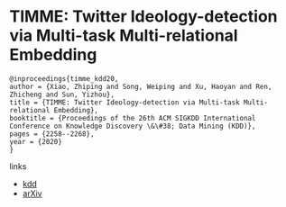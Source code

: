 # TIMME: Twitter Ideology-detection via Multi-task Multi-relational Embedding

```
@inproceedings{timme_kdd20,
author = {Xiao, Zhiping and Song, Weiping and Xu, Haoyan and Ren, Zhicheng and Sun, Yizhou},
title = {TIMME: Twitter Ideology-detection via Multi-task Multi-relational Embedding},
booktitle = {Proceedings of the 26th ACM SIGKDD International Conference on Knowledge Discovery \&\#38; Data Mining (KDD)},
pages = {2258--2268},
year = {2020}
}
```

links
- [kdd](https://www.kdd.org/kdd2020/accepted-papers/view/timme-twitter-ideology-detection-via-multi-task-multi-relational-embedding)
- [arXiv](https://arxiv.org/abs/2006.01321)
